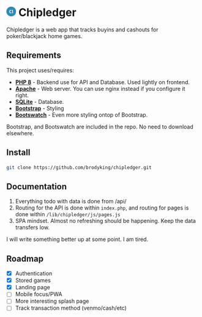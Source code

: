 <h1><img src="/lib/chipledger/img/logo.png" height="25x"> Chipledger </h1>
Chipledger is a web app that tracks buyins and cashouts for poker/blackjack home games.

## Requirements
This project uses/requires:

- [**PHP 8**](https://www.php.net/) - Backend use for API and Database. Used lightly on frontend.
- [**Apache**](https://httpd.apache.org/) - Web server. You can use nginx instead if you configure it right.
- [**SQLite**](https://sqlite.org/) - Database.
- [**Bootstrap**](https://github.com/twbs/bootstrap) - Styling
- [**Bootswatch**](https://github.com/thomaspark/bootswatch/) - Even more styling ontop of Bootstrap.

Bootstrap, and Bootswatch are included in the repo. No need to download elsewhere.

## Install

```bash
git clone https://github.com/brodyking/chipledger.git
```

## Documentation
1. Everything todo with data is done from /api/
2. Routing for the API is done within `index.php`, and routing for pages is done within `/lib/chipledger/js/pages.js`
3. SPA mindset. Almost no refreshing should be happening. Keep the data transfers low.

I will write something better up at some point. I am tired.

## Roadmap

- [x] Authentication
- [x] Stored games
- [x] Landing page
- [ ] Mobile focus/PWA
- [ ] More interesting splash page
- [ ] Track transaction method (venmo/cash/etc)
